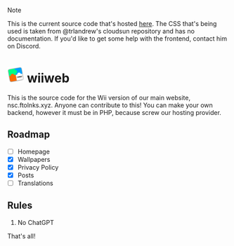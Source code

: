 > [!NOTE]
> This is the current source code that's hosted [here](http://wii.ftolnks.xyz). The CSS that's being used is taken from @trlandrew's cloudsun repository and has no documentation. If you'd like to get some help with the frontend, contact him on Discord.

# <img src="/img/Logo.png" width="38"/> wiiweb

This is the source code for the Wii version of our main website, nsc.ftolnks.xyz. Anyone can contribute to this!
You can make your own backend, however it must be in PHP, because screw our hosting provider.

## Roadmap

- [ ] Homepage
- [x] Wallpapers
- [x] Privacy Policy
- [x] Posts
- [ ] Translations

## Rules

1. No ChatGPT

That's all!
